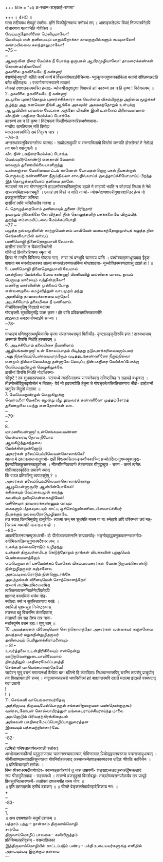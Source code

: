 +++
title = "०३ अ-स्थान-शङ्कार्ह-रागता"

+++
॥ 4HC ॥   
गत्वा तदीयमथ शेषपुरं स्वशेष- वृत्तिं चिकीर्षुरनवाप्य मनोरथं तम् । आशङ्कतेऽस्य विपदं निजपार्श्वगेऽपि गोचारणाय गतवानिति गोपिकेव ॥   
வேய்மருதோளிணை மெலியுமாலோ!   
மெலிவும் என் தனிமையும் யாதும்நோக்கா காமருகுயில்களும் கூவுமாலோ!   
கணமயிலவை கலந்தாலுமாலோ!   
~75 ~   
~   
ஆமருவின நிரை மேய்க்க நீ போக்கு ஒருபகல் ஆயிரமூழியாலோ! தாமரைக்கண்கள் கொண்டீர்தியாலோ!   
தகவிலை தகவிலையே நீ கண்ணா!   
वंशश्रीर्भुजयुगली बतैति कार्यं कार्यं मे विरहमपीयताऽविचिन्त्या- प्युत्कूजन्त्युपवनकोकिला बतामी संश्लिष्यन्नटति बतैष बर्हिसङ्घः । रज्यगोगणवनचारणे त्वदात्तं   
त्वेकाहं दशशतकल्पमस्ति हन्ताऽ- म्भोजश्रीसदृशदृशा विबाधसे हा! कारुण्यं तव न हि कृष्ण ! निर्दयस्त्वम् ॥   
2. தகவிலை தகவிலையே நீ கண்ணா!   
தடமுலை புணர்தொறும் புணர்ச்சிக்காரா சுக வெள்ளம் விசும்பிறந்து அறிவை மூழ்க்கச்   
சூழ்ந்து அது கனவென நீங்கி ஆங்கே அகவுயிர் அகமகந்தோறும் உள்புக்கு   
ஆ பூவியின் பரமல்ல வேட்கை அந்தோ மிகமிக இனி உன்னைப் பிரிவையாமால்   
வீவநின் பசுநிரை மேய்க்கப் போக்கே.   
कारुण्यं तव न हि कृष्ण ! निर्दयस्त्वं विस्तीर्णस्तनपरिरम्भणेष्वमाना-   
नन्दौघः खमतिपतन् मतिं विमोह्य   
व्याप्तस्स्वस्वपिति समं निवृत्त्य चात्र ।   
~76~3.   
अन्तस्थास्वनुविवरान्तरेत्य चात्माऽ - सह्योऽसावुपरि च रम्भणाभिलाषो विश्लेषं जनयति होत्तरोत्तरं ते नेतोऽहं तव गमने गवानुगत्यै ॥   
வீவ நின் பசுநிரைமேய்க்கப் போக்கு   
வெவ்வுயிர்கொண்டு எனதாவி வேமால்   
யாவரும் துணையில்லையானிருந்து   
உன்னஞ்சன மேனியையாட்டம் காணேன் போவதன்றொரு பகல் நீயகன்றால்   
பொருகயற் கண்ணிணை நீரும்நில்லா சாவதிவ்வாய்க் குலத்தாய்ச்சியோமாய்ப் பிறந்த   
இத் தொழுத்தையோம் தனிமை தானே.   
स्यादन्तो मम तव गोगणानुयाने हाऽऽत्मोष्णश्वसितमुपेत्य दह्यते मे साहाय्ये भवति न कोऽप्यहं स्थिता ते नेक्षे सञ्चरणमिहाञ्जनाभमूर्तेः । एकाहं तव विरहे न याति नान्यो- न्योपम्येक्षणशफरीयुगात्रशान्तिर् हेत्थं नो व्रजकुलगोपिका जनित्वा   
दासीनां त्वयि जनितैकतैव नाश्या ॥   
4. தொழுத்தையோம் தனிமையும் துணை பிரிந்தார்   
துயரமும் நினைகிலை கோவிந்தா! நின் தொழுத்தனிற் பசுக்களையே விரும்பித்   
துறந்து எம்மையிட்டவை மேய்க்கப்போதி   
~77 ~   
பழுத்த நல்லமுதினின் சாற்றுவெள்ளம் பாவியேன் மனமகந்தோறுமுள்புக் கழுத்த நின் செங்கனிவாயின் கள்வப்   
பணிமொழி நினைதொறுமாவி வேமால்.   
दासीनां स्मरसि न चैकतास्थितेनों   
गोविन्द! प्रियविरहिव्यथा स्मृता नो   
हित्वा नो मनसि विचिन्त्य गोष्ठगा गास्- तासां त्वं वनभुवि चारणाय यासि । पक्वोच्चामृतमधुरप्रवाह ईदृक्- पापाया मम मनसोऽन्तरस्थ आत्मा मग्नस्तेऽरुणफलबिम्ब भोष्ठशाठ्या- नुच्चोक्तिस्मरणदशासु दह्यते हा ! ॥   
5. பணிமொழி நினைதொறுமாவி வேமால்   
பகல்நிரை மேய்க்கிய போய கண்ணா! பிணியவிழ் மல்லிகை வாடை தூவப்   
பெருமத மாலையும் வந்தின்றாலோ!   
மணிIகு மார்வினின் முல்லைப் போது   
என்வனமுலை கமழ்வித்துன் வாயமுதம் தந்து   
அணிமிகு தாமரைக்கையை யந்தோ!   
அடிச்சியோம் தலைமிசை நீ யணிவாய்.   
नीचोक्तिस्मृतिषु विदह्यते मदात्मा   
गोपङ्क्तीः सुखयितुमह्नि यात! कृष्ण ! हो! वाति प्रविकचमल्लिकासमीरे   
हाऽऽयाता समदगजोपमाऽपि सन्ध्या ।   
~78-   
~   
गन्धाढ्यं मणिवदुरस्थयूथिकाभिः कृत्वा संस्तनमधरामृतं वितीर्योत्- कृष्टालङ्कृतिरुचि हन्त ! दास्यभाजाम् अस्माकं शिरसि निधेहि हस्तपद्मम् ॥   
6. அடிச்சியோம் தலைமிசை நீயணியாய்   
ஆழியங்கண்ணா! உன் கோலப்பாதம் பிடித்தது நடுவுனக்கரிவையரும்பலர்   
அது நிற்கவெம்பெண்மையாற்றோம் வடித்தடங்கண்ணிணை நீரும்நில்லா   
மனமும் நில்லாவெமக்கது தன்னாலே வெடிப்பு நின்பசுநிரை மேய்க்கப்போக்கு வேமெமதுயிரழல் மெழுகிலுக்கே.   
दासीनां शिरसि निधेहि नोऽब्धिरम्य-   
श्रीदृष्टे ! तव शुभपादपद्मभाज- स्तन्मध्ये त्वदभिमताश्च सन्त्यनेकास् तत्तिष्ठत्विह न सहामहे वधूत्वात् । तीक्ष्णोच्चैर्विपुलदृशोर्जलं न तिष्ठत्- येवं नो हृदयमपीति हेतुना ते गोपङ्क्तेःगतिरतिचारणाय भीदो- दाहोऽग्नौ जतुरिव विद्रुतो मदात्मा ॥   
7. வேமெமதுயிரழல் மெழுகிலுக்கு   
வெள்வளை மேகலை கழன்று வீழ தூமலர்க் கண்ணிணை முத்தம்சோரத்   
துணைமுலை பயந்து எனதோள்கள் வாட   
~   
~79-   
~   
8.   
மாமணிவண்ணா! உன்செங்கமலவண்ண   
மென்மலரடி நோவ நீபோய்   
ஆமகிழ்ந்துகந்தவை   
மேய்க்கின்றுன்னோடு   
அசுரர்கள் தலைப்பெய்யிலெவன்கொலாங்கே?   
आत्मा मे द्रवदनलाप्तजातुषाभो- द्दाही विश्लथसितकङ्कणौघकाञ्चि; प्रच्योतद्विमलदृगब्जमुक्तमुद्य- द्वैवर्ण्याश्रितकुचमस्तबाहुशोभम् । नीलश्रीमणिवरवर्ण! तेऽरुणाब्ज श्रीमृद्वम्बुज - चरण - क्लमं त्वमेतः गोप्रीत्यादरकृदितः प्रचारणे स्यात्   
किं वाऽत्र प्रतिबलिषु त्वयाऽसुरेषु ? ॥   
அசுரர்கள் தலைப்பெய்யிலெவன்கொலாங்கென்று   
ஆழுமென்னாருயிர் ஆன்பின்போகேல்!   
கசிகையும் வேட்கையுமுள் கலந்து   
கலவியும் நலியுமென்கைகழியேல்!   
வசிசெயுன் தாமரைக்கண்ணும் வாயும்   
கைகளும் பீதகவுடையும் காட்டி ஒசிசெய்நுண்ணிடையிளவாய்ச்சியர்   
நீயுகக்கும் நல்லவரோடுமுழிதராயே.   
तत्र स्यात् किमभिमुखेषु हासुरेष्वि- त्यात्मा सन् मम शुचमेति मास्म गा गाः स्नेहाशे अपि परिरम्भणं त्रयं मत्- चित्तस्थं व्यथयति मत्करान्न गच्छेः ।   
~80~   
आकर्षन्निजनयनाम्बुजाधरश्री- दोः पीतोज्वलवसनानि सम्प्रदर्श्याद्- भङ्गोद्यद्द्द्व्यणुकवलग्नबालगोप- स्त्रीभिस्त्वत्प्रियसुगुणास्पदैश्चर त्वम् ॥   
உகக்கு நல்லவரொடும் உழிதந்து   
உன்தன் திருவுள்ளமிடர் கெடுந்தோறும் நாங்கள் வியக்கவின் புறுதுமெம் பெண்மையாற்றோம்   
எம்பெருமான்! பசுமேய்க்கப் போகேல் மிகப்பலவசுரர்கள் வேண்டுருவங்கொண்டு   
நின்றுழிதருவர் கஞ்சனேவ   
அகப்படிலவரொடும் நின்னொடாங்கே   
அவத்தங்கள் விளையுமென் சொற்கொளந்தோ!   
सञ्चार्य त्वदभिमताभिरुत्तमाभिस्   
त्वच्चित्तव्यसननिवर्तनेऽखिलेऽपि   
ह्यानन्दं वयमधिकं भजेम नोढ-   
स्त्रीत्वाः स्मो न सुरभिचारणाय गच्छेः ।   
स्वामिन्नो भृशमसुरा निजेष्टरूपास्   
तत्रस्था बहु विचरन्ति कंसदिष्टास्   
तत्प्राप्तौ तव सह तैश्च तत्र नाना-   
नर्थास्युर्मम वचनं हहाः ! श्रुणु त्वम् ॥   
10. அவத்தங்கள் விளையுமென் சொற்கொளந்தோ அசுரர்கள் வன்கையர் கஞ்சனேவ தவத்தவர் மறுகநின்றுழிதருவர்   
தனிமையும் பெரிதுனக்கிராமனையும்   
~ 81~   
உவர்த்தலை உடன்திரிகிலையும் என்றென்று   
ஊடுறவென்னுடையாவிவேமால்   
திவத்திலும் பசுநிரைமேய்ப்புவத்தி   
செங்கனி வாயெங்களாயர்தேவே!   
जायेरन् श्रुणु वचनं ममात्यनर्था दैत्येशा बत! बलिनो हि कंसदिष्टाः स्थित्वान्तस्तपिषु चरन्ति तापसेषु प्राचुर्यात् तव विसहायताऽपि रामम् । नादृत्याप्यसहचरो भवानितीत्थं हा! बाह्यान्तरमपि दह्यते मदात्मा हृद्यस्ते परमपदाद् गवां प्रचारो   
!   
! ।   
11. செங்கனி வாயெங்களாயர்தேவு   
அத்திருவடி திருவடிமேல்பொருநல் சங்கணிதுறைவன் வண்தென்குருகூர்   
வண்சடகோபன் சொல்லாயிரத்துள் மங்கையராய்ச்சியராய்ந்த மாலை   
அவனொடும் பிரிவதற்கிரங்கிதையல்   
அங்கவன் பசுநிரைமேய்ப்பொழிப்பானுரைத்தன   
இவையும் பத்தவற்றின்சார்வே.   
~   
-82-   
~   
(द्रमिडो पनिषत्तात्पर्यरत्नावली श्लोकः)   
अम्भोजाक्षत्वकीर्त्या यदुकुलजतया चात्मनश्श्यामलत्वाद् गोविन्दत्वात् प्रियोद्यद्वचनपरतया चक्रराजायुधत्वात् । श्रीनीलाश्मप्रभत्वादतिसुभगतया गोपनिर्वाहकत्वाद् अस्थानस्नेहशङ्कास्पदरस उदितः श्रीपतिः कारिजेन ॥   
॥ प्रतिबिम्बलहरी श्लोकः ॥   
बिम्ब श्रीस्वधरमदीयगोपदेव- स्वाम्यङ्घ्रयोरुपरि तु चारु ताम्रपर्णी- शङ्खाञ्चत्तटकुरुकर्द्धिमच्छठारेः   
रम्य श्रीसमुदितवाक् - सहस्रमध्ये । तारुण्ये व्रजसुदृशां विमर्शबद्धा- तच्छलेषव्यसनपदैकयैव तत्र प्रत्यूहे प्रियसुरभिप्रचारणस्यै- तत्प्रोक्तं दशकमपीह तस्य योगः ॥   
॥ इति दशमदशके तृतीयं दशकम् ॥ ॥ श्रीमते वेङ्कटशेषार्यमहादेशिकाय नमः ॥   
+   
~   
-83-   
~   
1.   
॥ अथ दशमशतके चतुर्थं दशकम् ॥   
பத்தாம் பத்து – நான்காம் திருவாய்மொழி   
சார்வே   
திருவாய்மொழிப் பாவகை - கலிவிருத்தம்   
प्रतिबिम्बलहरीवृत्तम् - वसन्ततिलका   
இத்திருவாய்மொழியில் காட்டப்படும் பண்பு - பக்தி உடையவர்களுக்கு எளிதில் அடையும்படி இருக்கும் தன்மை   
―   

